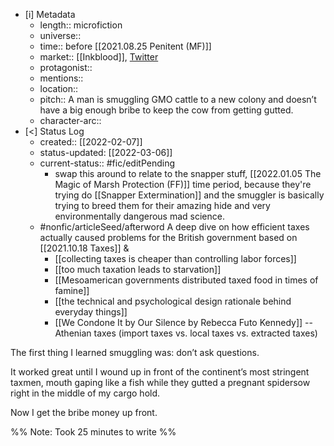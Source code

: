 
- [i] Metadata
	- length:: microfiction
	- universe:: 
	- time:: before [[2021.08.25 Penitent (MF)]]
	- market::  [[Inkblood]], [Twitter](https://twitter.com/EleanorKonik/status/1409578866298048515)
	- protagonist::
	- mentions::
	- location::
	- pitch:: A man is smuggling GMO cattle to a new colony and doesn’t have a big enough bribe to keep the cow from getting gutted. 
	- character-arc::
- [<]  Status Log
	- created:: [[2022-02-07]]
	- status-updated: [[2022-03-06]]
	- current-status:: #fic/editPending 
		- swap this around to relate to the snapper stuff, [[2022.01.05 The Magic of Marsh Protection (FF)]] time period, because they're trying do [[Snapper Extermination]] and the smuggler is basically trying to breed them for their amazing hide and very environmentally dangerous mad science.
	* #nonfic/articleSeed/afterword A deep dive on how efficient taxes actually caused problems for the British government based on [[2021.10.18 Taxes]] & 
		* [[collecting taxes is cheaper than controlling labor forces]]
		* [[too much taxation leads to starvation]]
		* [[Mesoamerican governments distributed taxed food in times of famine]]
		* [[the technical and psychological design rationale behind everyday things]]
		* [[We Condone It by Our Silence by Rebecca Futo Kennedy]] -- Athenian taxes (import taxes vs. local taxes vs. extracted taxes)

The first thing I learned smuggling was: don’t ask questions. 

It worked great until I wound up in front of the continent’s most stringent taxmen, mouth gaping like a fish while they gutted a pregnant spidersow right in the middle of my cargo hold.

Now I get the bribe money up front.

%% Note: Took 25 minutes to write %%


